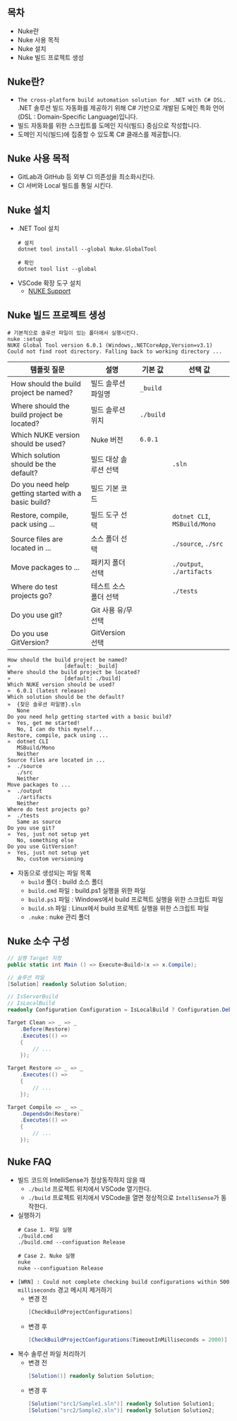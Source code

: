 ## 목차
- Nuke란
- Nuke 사용 목적
- Nuke 설치
- Nuke 빌드 프로젝트 생성

## Nuke란?
- `The cross-platform build automation solution for .NET with C# DSL.`  
  .NET 솔루션 빌드 자동화를 제공하기 위해 C# 기반으로 개발된 도메인 특화 언어(DSL : Domain-Specific Language)입니다.
- 빌드 자동화를 위한 스크립트를 도메인 지식(빌드) 중심으로 작성합니다.
- 도메인 지식(빌드)에 집중할 수 있도록 C# 클래스를 제공합니다.

## Nuke 사용 목적
- GitLab과 GitHub 등 외부 CI 의존성을 최소화시킨다.
- CI 서버와 Local 빌드를 통일 시킨다.
 
## Nuke 설치
- .NET Tool 설치
  ```shell
  # 설치
  dotnet tool install --global Nuke.GlobalTool

  # 확인
  dotnet tool list --global
  ```
- VSCode 확장 도구 설치
  - [NUKE Support](https://marketplace.visualstudio.com/items?itemName=nuke.support)

## Nuke 빌드 프로젝트 생성
```
# 기본적으로 솔루션 파일이 있는 폴더에서 실행시킨다.
nuke :setup
NUKE Global Tool version 6.0.1 (Windows,.NETCoreApp,Version=v3.1)
Could not find root directory. Falling back to working directory ...
```

| 템플릿 질문 | 설명 | 기본 값 | 선택 값 |
|---|---|---|---|
| How should the build project be named?                | 빌드 솔루션 파일명     | `_build`  |       |
| Where should the build project be located?            | 빌드 솔루션 위치       | `./build` |       |
| Which NUKE version should be used?                    | Nuke 버전             | `6.0.1`   |       |
| Which solution should be the default?                 | 빌드 대상 솔루션 선택   |          | `.sln` |
| Do you need help getting started with a basic build?  | 빌드 기본 코드         |           |        |
| Restore, compile, pack using ...                      | 빌드 도구 선택         |           | `dotnet CLI`, `MSBuild/Mono` |
| Source files are located in ...                       | 소스 폴더 선택         |           | `./source`, `./src` |
| Move packages to ...                                  | 패키지 폴더 선택       |           | `./output`, `./artifacts` |
| Where do test projects go?                            | 테스트 소스 폴더 선택   |          | `./tests` |
| Do you use git?                                       | Git 사용 유/무 선택    |          |         |
| Do you use GitVersion?                                | GitVersion 선택        |          |         |

```
How should the build project be named?
»                 [default: _build]
Where should the build project be located?
»                 [default: ./build]
Which NUKE version should be used?
»  6.0.1 (latest release)
Which solution should be the default?
»  {찾은 솔루션 파일명}.sln
   None
Do you need help getting started with a basic build?
»  Yes, get me started!
   No, I can do this myself...  
Restore, compile, pack using ...
»  dotnet CLI
   MSBuild/Mono
   Neither   
Source files are located in ...
»  ./source
   ./src
   Neither   
Move packages to ...
»  ./output
   ./artifacts
   Neither   
Where do test projects go?
»  ./tests
   Same as source   
Do you use git?
»  Yes, just not setup yet
   No, something else   
Do you use GitVersion?
»  Yes, just not setup yet
   No, custom versioning   
```
- 자동으로 생성되는 파일 목록
  - `build` 폴더 : build 소스 폴더
  - `build.cmd` 파일 : build.ps1 실행을 위한 파일
  - `build.ps1` 파일 : Windows에서 build 프로젝트 실행을 위한 스크립트 파일
  - `build.sh` 파일 : Linux에서 build 프로젝트 실행을 위한 스크립트 파일
  - `.nuke` : nuke 관리 폴더

## Nuke 소수 구성
```cs
// 실행 Target 지정
public static int Main () => Execute<Build>(x => x.Compile);

// 솔루션 파일
[Solution] readonly Solution Solution;

// IsServerBuild
// IsLocalBuild
readonly Configuration Configuration = IsLocalBuild ? Configuration.Debug : Configuration.Release;

Target Clean => _ => _
    .Before(Restore)
    .Executes(() =>
    {
        // ...    
    });

Target Restore => _ => _
    .Executes(() =>
    {
        // ...
    });

Target Compile => _ => _
    .DependsOn(Restore)
    .Executes(() =>
    {
        // ...
    });
```

## Nuke FAQ
- 빌드 코드의 IntelliSense가 정상동작하지 않을 때
  - `./build` 프로젝트 위치에서 VSCode 열기한다.
  - `./build` 프로젝트 위치에서 VSCode을 열면 정상적으로 `IntelliSense`가 동작한다.
- 실행하기
  ```shell
  # Case 1. 파일 실행
  ./build.cmd
  ./build.cmd --configuation Release
  
  # Case 2. Nuke 실행
  nuke
  nuke --configuation Release
  ```
- `[WRN] : Could not complete checking build configurations within 500 milliseconds` 경고 메시지 제거하기
  - 변경 전
    ```cs
    [CheckBuildProjectConfigurations]
    ```
  - 변경 후
    ```cs
    [CheckBuildProjectConfigurations(TimeoutInMilliseconds = 2000)]
    ```
- 복수 솔루션 파일 처리하기
  - 변경 전
    ```cs
    [Solution()] readonly Solution Solution;
    ```
  - 변경 후
    ```cs
    [Solution("src1/Sample1.sln")] readonly Solution Solution1;
    [Solution("src2/Sample2.sln")] readonly Solution Solution2;
    ```
